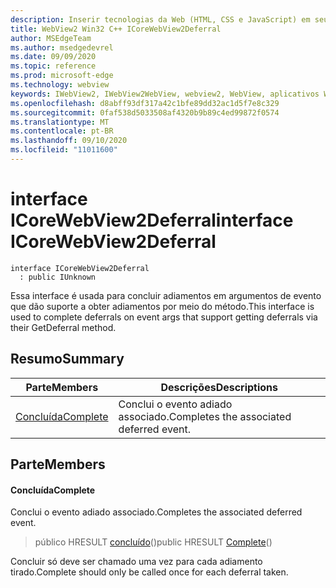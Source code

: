 ```yaml
---
description: Inserir tecnologias da Web (HTML, CSS e JavaScript) em seus aplicativos nativos com o controle WebView2 do Microsoft Edge
title: WebView2 Win32 C++ ICoreWebView2Deferral
author: MSEdgeTeam
ms.author: msedgedevrel
ms.date: 09/09/2020
ms.topic: reference
ms.prod: microsoft-edge
ms.technology: webview
keywords: IWebView2, IWebView2WebView, webview2, WebView, aplicativos Win32, Win32, Edge, ICoreWebView2, ICoreWebView2Controller, controle do navegador, HTML Edge, ICoreWebView2Deferral
ms.openlocfilehash: d8abff93df317a42c1bfe89dd32ac1d5f7e8c329
ms.sourcegitcommit: 0faf538d5033508af4320b9b89c4ed99872f0574
ms.translationtype: MT
ms.contentlocale: pt-BR
ms.lasthandoff: 09/10/2020
ms.locfileid: "11011600"
---
```

# <span data-ttu-id="24685-104">interface ICoreWebView2Deferral</span><span class="sxs-lookup"><span data-stu-id="24685-104">interface ICoreWebView2Deferral</span></span> 

```
interface ICoreWebView2Deferral
  : public IUnknown
```

<span data-ttu-id="24685-105">Essa interface é usada para concluir adiamentos em argumentos de evento que dão suporte a obter adiamentos por meio do método.</span><span class="sxs-lookup"><span data-stu-id="24685-105">This interface is used to complete deferrals on event args that support getting deferrals via their GetDeferral method.</span></span>

## <span data-ttu-id="24685-106">Resumo</span><span class="sxs-lookup"><span data-stu-id="24685-106">Summary</span></span>

 <span data-ttu-id="24685-107">Parte</span><span class="sxs-lookup"><span data-stu-id="24685-107">Members</span></span>                        | <span data-ttu-id="24685-108">Descrições</span><span class="sxs-lookup"><span data-stu-id="24685-108">Descriptions</span></span>
--------------------------------|---------------------------------------------
[<span data-ttu-id="24685-109">Concluída</span><span class="sxs-lookup"><span data-stu-id="24685-109">Complete</span></span>](#complete) | <span data-ttu-id="24685-110">Conclui o evento adiado associado.</span><span class="sxs-lookup"><span data-stu-id="24685-110">Completes the associated deferred event.</span></span>

## <span data-ttu-id="24685-111">Parte</span><span class="sxs-lookup"><span data-stu-id="24685-111">Members</span></span>

#### <span data-ttu-id="24685-112">Concluída</span><span class="sxs-lookup"><span data-stu-id="24685-112">Complete</span></span> 

<span data-ttu-id="24685-113">Conclui o evento adiado associado.</span><span class="sxs-lookup"><span data-stu-id="24685-113">Completes the associated deferred event.</span></span>

> <span data-ttu-id="24685-114">público HRESULT [concluído](#complete)()</span><span class="sxs-lookup"><span data-stu-id="24685-114">public HRESULT [Complete](#complete)()</span></span>

<span data-ttu-id="24685-115">Concluir só deve ser chamado uma vez para cada adiamento tirado.</span><span class="sxs-lookup"><span data-stu-id="24685-115">Complete should only be called once for each deferral taken.</span></span>


